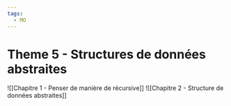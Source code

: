 ```yaml
---
tags:
  - MO
---
```

# Theme 5 - Structures de données abstraites
![[Chapitre 1 - Penser de manière de récursive]]
![[Chapitre 2 - Structure de données abstraites]]